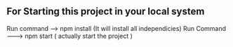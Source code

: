 ## For Starting this project in your local system 
Run command --> npm install (It will install all independicies)
Run Command ---> npm start ( actually start the project ) 
